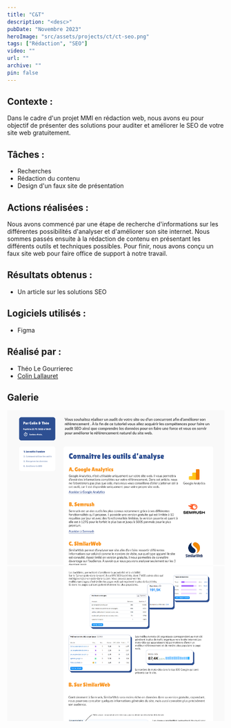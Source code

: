```yaml
---
title: "C&T"
description: "<desc>"
pubDate: "Novembre 2023"
heroImage: "src/assets/projects/ct/ct-seo.png"
tags: ["Rédaction", "SEO"]
video: ""
url: ""
archive: ""
pin: false
---
```


## Contexte : 
Dans le cadre d'un projet MMI en rédaction web, nous avons eu pour objectif de présenter des solutions pour auditer et améliorer le SEO de votre site web gratuitement.

## Tâches :  
- Recherches  
- Rédaction du contenu  
- Design d'un faux site de présentation  

## Actions réalisées :  
Nous avons commencé par une étape de recherche d'informations sur les différentes possibilités d'analyser et d'améliorer son site internet. Nous sommes passés ensuite à la rédaction de contenu en présentant les différents outils et techniques possibles. Pour finir, nous avons conçu un faux site web pour faire office de support à notre travail.

## Résultats obtenus :  
- Un article sur les solutions SEO  

## Logiciels utilisés :  
- Figma  

## Réalisé par :  
- Théo Le Gourrierec  
- <a href="https://www.colinlallauret.fr/" target="_blank">Colin Lallauret</a> 


## Galerie
![Extrait de l'article](src/assets/projects/ct/ct1.png)
![xtrait de l'article](src/assets/projects/ct/ct2.png)

